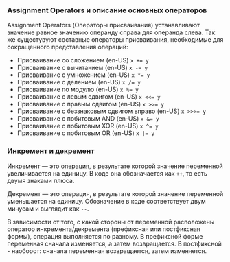 ### Assignment Operators и описание основных операторов
Assignment Operators (Операторы присваивания) устанавливают значение равное значению операнду справа для операнда слева.
Так же сущестувуют составные операторы присваивания, необходимые для сокращенного представления операций:
- Присваивание со сложением (en-US)	```x += y```	
- Присваивание с вычитанием (en-US)	```x -= y```
- Присваивание с умножением (en-US)	```x *= y```
- Присваивание с делением (en-US)	```x /= y```
- Присваивание по модулю (en-US)	```x %= y```
- Присваивание с левым сдвигом (en-US)	```x <<= y```
- Присваивание с правым сдвигом (en-US)	```x >>= y```
- Присваивание с беззнаковым сдвигом вправо (en-US)	```x >>>= y```
- Присваивание с побитовым AND (en-US)	```x &= y```
- Присваивание с побитовым XOR (en-US)	```x ^= y```	
- Присваивание с побитовым OR (en-US) ```x |= y```

### Инкремент и декремент
Инкремент — это операция, в результате которой значение переменной увеличивается на единицу. В коде она обозначается как ```++```, то есть двумя знаками плюса. 

Декремент — это операция, в результате которой значение переменной уменьшается на единицу. Обозначение в коде соответствует двум минусам и выглядит как ```--```.

В зависимости от того, с какой стороны от переменной расположены оператор инкремента/декремента (префиксная или постфиксная формы), операция выполняется по разному.
В префиксной форме переменная сначала изменяется, а затем возвращается. В постфиксной - наоборот: сначала переменная возвращается, затем изменяется.
